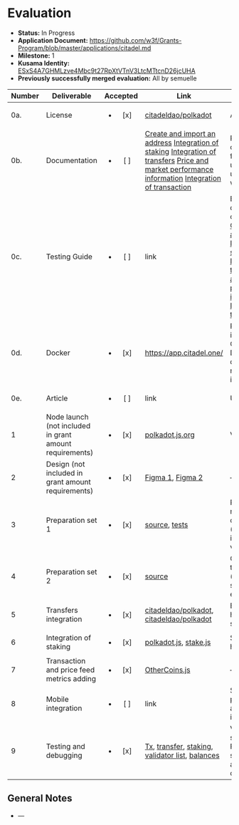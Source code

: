 # Evaluation

- **Status:** In Progress
- **Application Document:**  https://github.com/w3f/Grants-Program/blob/master/applications/citadel.md
- **Milestone:** 1
- **Kusama Identity:** [ESxS4A7GHMLzve4Mbc9t27RpXtVTnV3LtcMTtcnD26jcUHA](https://polkascan.io/pre/kusama/account/ESxS4A7GHMLzve4Mbc9t27RpXtVTnV3LtcMTtcnD26jcUHA)
- **Previously successfully merged evaluation:** All by semuelle

| Number | Deliverable | Accepted | Link | Evaluation Notes |
| ------ | ----------- | :------: | ---- |----------------- |
| 0a. | License | <ul><li>[x] </li></ul> | [citadeldao/polkadot](https://github.com/citadeldao/polkadot/blob/d068d011fd49d6908a8c4925ba8742340e1b6af0/LICENSE) | Apache 2.0 |
| 0b. | Documentation | <ul><li>[ ] </li></ul> |  [Create and import an address](https://paradigmcitadel.atlassian.net/wiki/external/1741783055/ZWI4NGNjMzgwNTNkNGMxN2EzZjJlOWE0NTQyZjE0MTY)  [Integration of staking](https://paradigmcitadel.atlassian.net/wiki/external/1742372869/YjE0ZmE5ZmRmM2VmNDU5NjhkYjViNjVhODZjY2YxMmM?atlOrigin=eyJpIjoiMTBiYWFhMzc3NGIyNGMxNDg1MGYzNzkwYjdmYmI5MTMiLCJwIjoiYyJ9) [Integration of transfers](https://paradigmcitadel.atlassian.net/wiki/external/1742209311/ODM1YTc1MGFjNTQ1NGI4Y2FjMDdlOWYyNTg5YmIwZWU?atlOrigin=eyJpIjoiMDRmZDk2ZWFhMjRiNGM1Mzk5NGIzM2IyYzU0YzRjNTkiLCJwIjoiYyJ9) [Price and market performance information](https://paradigmcitadel.atlassian.net/wiki/external/1741553682/MGQxZmI1NWIzMmVjNDc4M2ExNDA2OTJiMDk2MWUzNDA?atlOrigin=eyJpIjoiZTU0NzNkMzJhNzI1NGRlZDliNmVlZDY0YzQ5YTRhYjEiLCJwIjoiYyJ9) [Integration of transaction](https://paradigmcitadel.atlassian.net/wiki/external/1745387542/Njk0NWRiNWUyOGY1NDlhZWFjYTYxZDA0OWQ3MzkwZDY?atlOrigin=eyJpIjoiMGNjMzU2NjU1ZGJkNDYzNzk5ZjU3NDVhYWJjMTk2NGIiLCJwIjoiYyJ9) | Requirements laid out in the docs fully cover the use cases and user interaction with the system.
| 0c. | Testing Guide | <ul><li>[ ] </li></ul> | link | Each epic describes testing opportunities.  [1. Create and import an address](https://paradigmcitadel.atlassian.net/wiki/external/1741783055/ZWI4NGNjMzgwNTNkNGMxN2EzZjJlOWE0NTQyZjE0MTY)  [2. Integration of staking](https://paradigmcitadel.atlassian.net/wiki/external/1742372869/YjE0ZmE5ZmRmM2VmNDU5NjhkYjViNjVhODZjY2YxMmM?atlOrigin=eyJpIjoiMTBiYWFhMzc3NGIyNGMxNDg1MGYzNzkwYjdmYmI5MTMiLCJwIjoiYyJ9) [3. Integration of transfers](https://paradigmcitadel.atlassian.net/wiki/external/1742209311/ODM1YTc1MGFjNTQ1NGI4Y2FjMDdlOWYyNTg5YmIwZWU?atlOrigin=eyJpIjoiMDRmZDk2ZWFhMjRiNGM1Mzk5NGIzM2IyYzU0YzRjNTkiLCJwIjoiYyJ9) [4. Price and market performance information](https://paradigmcitadel.atlassian.net/wiki/external/1741553682/MGQxZmI1NWIzMmVjNDc4M2ExNDA2OTJiMDk2MWUzNDA?atlOrigin=eyJpIjoiZTU0NzNkMzJhNzI1NGRlZDliNmVlZDY0YzQ5YTRhYjEiLCJwIjoiYyJ9) [5. Integration of transaction](https://paradigmcitadel.atlassian.net/wiki/external/1745387542/Njk0NWRiNWUyOGY1NDlhZWFjYTYxZDA0OWQ3MzkwZDY?atlOrigin=eyJpIjoiMGNjMzU2NjU1ZGJkNDYzNzk5ZjU3NDVhYWJjMTk2NGIiLCJwIjoiYyJ9) |
| 0d. | Docker | <ul><li>[x] </li></ul> | https://app.citadel.one/ | Polkadot Network is integrated into Citadel.one. Docker deliverable was removed/replaced in [amendment](https://github.com/w3f/Grants-Program/pull/983). |
| 0e. | Article | <ul><li>[ ] </li></ul> | link | Unclear |
| 1 | Node launch (not included in grant amount requirements) | <ul><li>[x] </li></ul> | [polkadot.js.org](https://polkadot.js.org/apps/?rpc=wss%3A%2F%2Frpc.polkadot.io#/staking/query/14coT8D8CB5L71J2HtKh6aCXZawKkeA8WE3A55qry3qeHJmF) | Validator stats |
| 2 | Design (not included in grant amount requirements) | <ul><li>[x] </li></ul> | [Figma 1](https://www.figma.com/file/WZcBlILPPpzlKiHUxupujR/%F0%9F%94%A5-Citadel.one-2.0?node-id=1104%3A1973), [Figma 2](https://www.figma.com/file/WZcBlILPPpzlKiHUxupujR/%F0%9F%94%A5-Citadel.one-2.0?node-id=10778%3A337966) | — |
| 3 | Preparation set 1 | <ul><li>[x] </li></ul> | [source](https://github.com/citadeldao/polkadot/blob/d068d011fd49d6908a8c4925ba8742340e1b6af0/sourceCode.js), [tests](https://github.com/citadeldao/polkadot/blob/d068d011fd49d6908a8c4925ba8742340e1b6af0/testing.js) | Parsing and retrieving on-chain data (blocks, txs, identity, validators, etc.) |
| 4 | Preparation set 2 | <ul><li>[x] </li></ul> | [source](https://github.com/citadeldao/polkadot/blob/d068d011fd49d6908a8c4925ba8742340e1b6af0/polkadot.js) | Create and send transactions (stake, transfer, sendTransaction, etc.) |
| 5 | Transfers integration | <ul><li>[x] </li></ul> | [citadeldao/polkadot](https://github.com/citadeldao/polkadot/blob/d068d011fd49d6908a8c4925ba8742340e1b6af0/base.signing-strategy.ts), [citadeldao/polkadot](https://github.com/citadeldao/polkadot/blob/d068d011fd49d6908a8c4925ba8742340e1b6af0/oneseed-polkadot.ts) | Backend key handling and signing |
| 6 | Integration of staking | <ul><li>[x] </li></ul> | [polkadot.js](https://github.com/citadeldao/polkadot/blob/d068d011fd49d6908a8c4925ba8742340e1b6af0/polkadot.js#L381), [stake.js](https://github.com/citadeldao/polkadot/blob/d068d011fd49d6908a8c4925ba8742340e1b6af0/stake.js) | Staking backend handling |
| 7 | Transaction and price feed metrics adding | <ul><li>[x] </li></ul> | [OtherCoins.js](https://github.com/citadeldao/polkadot/blob/d068d011fd49d6908a8c4925ba8742340e1b6af0/OtherCoins.js) | — |
| 8 | Mobile integration | <ul><li>[ ] </li></ul> | link | Some .dart files provided, but no app or build instructions |
| 9 | Testing and debugging | <ul><li>[x] </li></ul> | [Tx](https://youtu.be/5HALywJtjaI), [transfer](https://www.youtube.com/watch?v=5HALywJtjaI), [staking](https://youtu.be/TK_qW7snhYc), [validator list](https://youtu.be/iZP53X9Ahm0), [balances](https://youtu.be/O1rOCyEDH2A) | Very few tests submitted. Functionality shown in videos and can be tested on citadel.one |


## General Notes

- —
